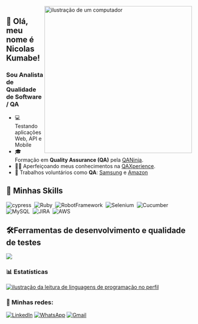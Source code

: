 <img src="https://raw.githubusercontent.com/MicaelliMedeiros/micaellimedeiros/master/image/computer-illustration.png" alt="ilustração de um computador" min-width="400px" max-width="400px" width="400px" align="right">

## 👋 Olá, meu nome é <strong>Nicolas Kumabe!</strong>
<h3> Sou Analista de Qualidade de Software / QA</h3>

- 💻 Testando aplicações Web, API e Mobile
- 🎓 Formação em **Quality Assurance (QA)** pela <a href="https://www.linkedin.com/company/qa-ninja/?originalSubdomain=br">QANinja</a>.
- 👨‍💻 Aperfeiçoando meus conhecimentos na <a href="https://qaxperience.com/pt">QAXperience</a>.
- 💼 Trabalhos voluntários como **QA**: <a href="https://www.samsung.com/br/">Samsung</a> e <a href="https://www.amazon.com.br/">Amazon</a>

## 🚀 Minhas Skills

<p align="left">

![cypress](https://img.shields.io/badge/Cypress-000000?style=for-the-badge&logo=cypress&logoColor=white)&nbsp;
![Ruby](https://img.shields.io/badge/Ruby-000000?style=for-the-badge&logo=ruby&logoColor=white)&nbsp;
![RobotFramework](https://img.shields.io/badge/Robot%20Framework-000000?style=for-the-badge&logo=robot-framework&logoColor=white)&nbsp;
![Selenium](https://img.shields.io/badge/Selenium-000000?style=for-the-badge&logo=Selenium&logoColor=white)&nbsp;
![Cucumber](https://img.shields.io/badge/Cucumber-000000?style=for-the-badge&logo=cucumber&logoColor=white)&nbsp;
![MySQL](https://img.shields.io/badge/MySQL-000000?style=for-the-badge&logo=mysql&logoColor=white)&nbsp;
![JIRA](https://img.shields.io/badge/Jira-000000?style=for-the-badge&logo=Jira&logoColor=white)&nbsp;
![AWS](https://img.shields.io/badge/AWS-000000.svg?style=for-the-badge&logo=amazon-aws&logoColor=white)&nbsp;

</p>

## 🛠️Ferramentas de desenvolvimento e qualidade de testes

<p align="left">
  <a href="https://skillicons.dev">
    <img src="https://skillicons.dev/icons?i=linux,vscode,jenkins,rabbitmq,postman,git,mongodb,&theme=dark" />
  </a>
</p>

### 📊 Estatísticas

<a href="https://github.com/felipealvescr" title="ilustração do mapeamento de linguagens">
  <img align="center" src="https://github-readme-stats.vercel.app/api/top-langs/?username=nicolasokumabe&theme=tokyonight&hide_langs_below=1" alt="ilustração da leitura de linguagens de programação no perfil"/>
</a>

<br>

### 📱 Minhas redes:

<p align="left">
  <a href="https://www.linkedin.com/in/nicolasokumabe/" title="LinkedIn">
  <img src="https://img.shields.io/badge/-Linkedin-0e76a8?style=flat-square&logo=Linkedin&logoColor=white&link=/" alt="LinkedIn"/></a>

  <a href="https://wa.me/55011934679547?text=Ol%C3%A1,%20quero%20falar%20com%20voc%C3%AA%20%F0%9F%91%8B" title="WhatsApp">
  <img src="https://img.shields.io/badge/-WhatsApp-25d366?style=flat-square&labelColor=25d366&logo=whatsapp&logoColor=white&link=" alt="WhatsApp"/></a>

  <a href="mailto:contato.nicolas.kumabe@gmail.com" title="gitbuh">
  <img src="https://img.shields.io/badge/-Gmail-DF0174?style=flat-square&labelColor=DF0174&logo=gmail&logoColor=white&link=" alt="Gmail"/></a>
</p>
